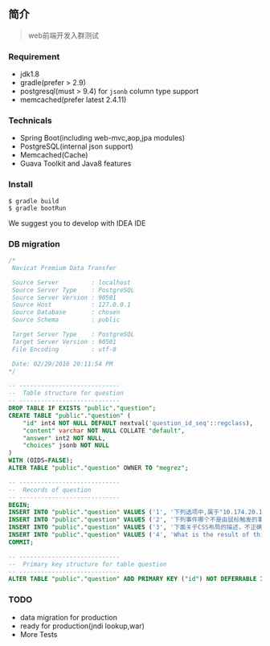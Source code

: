 ## 简介

> web前端开发入群测试

### Requirement

  - jdk1.8
  - gradle(prefer > 2.9)
  - postgresql(must > 9.4) for `jsonb` column type support
  - memcached(prefer latest 2.4.11)
  
### Technicals

  - Spring Boot(including web-mvc,aop,jpa modules)
  - PostgreSQL(internal json support)
  - Memcached(Cache)
  - Guava Toolkit and Java8 features
  
### Install

```
$ gradle build
$ gradle bootRun
```

We suggest you to develop with IDEA IDE

### DB migration

```sql
/*
 Navicat Premium Data Transfer

 Source Server         : localhost
 Source Server Type    : PostgreSQL
 Source Server Version : 90501
 Source Host           : 127.0.0.1
 Source Database       : chosen
 Source Schema         : public

 Target Server Type    : PostgreSQL
 Target Server Version : 90501
 File Encoding         : utf-8

 Date: 02/29/2016 20:11:54 PM
*/

-- ----------------------------
--  Table structure for question
-- ----------------------------
DROP TABLE IF EXISTS "public"."question";
CREATE TABLE "public"."question" (
	"id" int4 NOT NULL DEFAULT nextval('question_id_seq'::regclass),
	"content" varchar NOT NULL COLLATE "default",
	"answer" int2 NOT NULL,
	"choices" jsonb NOT NULL
)
WITH (OIDS=FALSE);
ALTER TABLE "public"."question" OWNER TO "megrez";

-- ----------------------------
--  Records of question
-- ----------------------------
BEGIN;
INSERT INTO "public"."question" VALUES ('1', '下列选项中,属于"10.174.20.176/28"该网段的有效IP地址是:', '1', '["10.174.20.174", "10.174.20.186", "10.174.20.191", "10.174.20.192"]');
INSERT INTO "public"."question" VALUES ('2', '下列事件哪个不是由鼠标触发的事件：', '1', '["click", "contextmenu", "mouseout", "keydown"]');
INSERT INTO "public"."question" VALUES ('3', '下面关于CSS布局的描述，不正确的是？', '1', '["块级元素实际占用的宽度与它的 width 属性有关；", "块级元素实际占用的宽度与它的 border 属性有关；", "块级元素实际占用的宽度与它的 padding 属性有关；", "块级元素实际占用的宽度与它的 background 属性有关。"]');
INSERT INTO "public"."question" VALUES ('4', 'What is the result of this expression? (or multiple ones)\n```js\nvar val = ''smtg'';\nconsole.log(‘Value is ‘ + (val === ‘smtg’) ? ‘Something’ : ‘Nothing’);\n```', '1', '["Value is Something", "Value is Nothing", "NaN", "other"]');
COMMIT;

-- ----------------------------
--  Primary key structure for table question
-- ----------------------------
ALTER TABLE "public"."question" ADD PRIMARY KEY ("id") NOT DEFERRABLE INITIALLY IMMEDIATE;

```

### TODO

  - data migration for production
  - ready for production(jndi lookup,war)
  - More Tests
